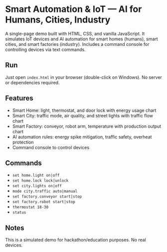 # Smart Automation & IoT — AI for Humans, Cities, Industry

A single-page demo built with HTML, CSS, and vanilla JavaScript. It simulates IoT devices and AI automation for smart homes (humans), smart cities, and smart factories (industry). Includes a command console for controlling devices via text commands.

## Run

Just open `index.html` in your browser (double-click on Windows). No server or dependencies required.

## Features

- Smart Home: light, thermostat, and door lock with energy usage chart
- Smart City: traffic mode, air quality, and street lights with traffic flow chart
- Smart Factory: conveyor, robot arm, temperature with production output chart
- AI automation rules: energy spike mitigation, traffic safety, overheat protection
- Command console to control devices

## Commands

- `set home.light on|off`
- `set home.lock lock|unlock`
- `set city.lights on|off`
- `mode city.traffic auto|manual`
- `set factory.conveyor start|stop`
- `set factory.robot start|stop`
- `thermostat 18-30`
- `status`

## Notes

This is a simulated demo for hackathon/education purposes. No real devices.



